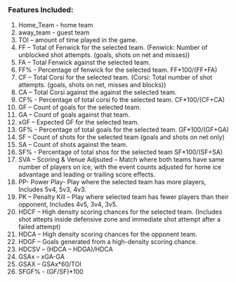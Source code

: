 ### Features Included:
1)  Home_Team - home team
2)  away_team - guest team
3)  TOI – amount of time played in the game.
4)  FF – Total of Fenwick for the selected team. (Fenwick: Number of unblocked shot attempts. (goals, shots on net and misses))
5)  FA – Total Fenwick against the selected team.
6)  FF% - Percentage of fenwick for the selected team. FF*100/(FF+FA)
7)  CF – Total Corsi for the selected team. (Corsi: Total number of shot attempts. (goals, shots on net, misses and blocks))
8)  CA – Total Corsi against the against the selected team.
9)  CF% - Percentage of total corsi fo the selected team. CF*100/(CF+CA)
10)  GF – Count of goals for the selected team.
11)  GA – Count of goals against that team.
12) xGF – Expected GF for the selected team.
13) GF% - Percentage of total goals for the selected team. GF*100/(GF+GA)
14) SF – Count of shots for the selected team (goals and shots on net only)
15) SA – Count of shots against the team.
16) SF% - Percentage of total shos for the selected team SF*100/(SF+SA)
17) SVA – Scoring & Venue Adjsuted – Match where both teams have same number of players on ice,  with the event counts adjusted for home ice advantage and leading or trailing score effects. 
18) PP- Power Play- Play where the selected team has more players, Includes 5v4, 5v3, 4v3.
19) PK – Penalty Kill – Play where selected team has fewer players than their opponent, Includes 4v5, 3v4, 3v5.
20) HDCF – High density scoring chances for the selected team. (Includes shot attepts inside defensive zone and immediate shot attempt after a failed attempt)
21) HDCA – High density scoring chances for the opponent team.
22) HDGF – Goals generated from a high-density scoring chance.
23) HDCSV – (HDCA – HDGA)/HDCA
24) GSAx – xGA-GA
25) GSAX – GSAx*60/TOI
26) SFGF% - (GF/SF)*100

